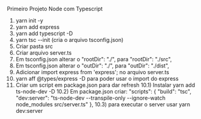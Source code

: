 Primeiro Projeto Node com Typescript

1) yarn init -y
2) yarn add express
3) yarn add typescript -D
4) yarn tsc --init (cria o arquivo tsconfig.json)
4) Criar pasta src
5) Criar arquivo server.ts
6) Em tsconfig.json alterar o "rootDir": "./", para "rootDir": "./src",
7) Em tsconfig.json alterar o "outDir": "./", para "outDir": "./dist",
8) Adicionar import express from 'express'; no arquivo server.ts
9) yarn aff @types/express -D para poder usar o import do express
10) Criar um script em package.json para dar refresh
  10.1) Instalar yarn add ts-node-dev -D
  10.2) Em package.json criar:
    "scripts": {
      "build": "tsc",
      "dev:server": "ts-node-dev --transpile-only --ignore-watch node_modules src/server.ts"
    },
  10.3) para executar o server usar yarn dev:server

